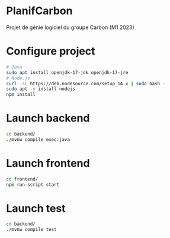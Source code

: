 # PlanifCarbon

Projet de génie logiciel du groupe Carbon (M1 2023)

# Configure project
```sh
# Java
sudo apt install openjdk-17-jdk openjdk-17-jre
# Node.js
curl -sL https://deb.nodesource.com/setup_14.x | sudo bash -
sudo apt -y install nodejs
npm install
```

# Launch backend
```sh
cd backend/
./mvnw compile exec:java
```

# Launch frontend
```sh
cd frontend/
npm run-script start
```

# Launch test
```sh
cd backend/
./mvnw compile test
```